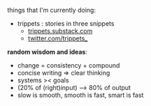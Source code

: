 things that I'm currently doing:

 - trippets : stories in three snippets
   - <a href="https://trippets.substack.com/">trippets.substack.com</a> <br>
   - <a href="https://twitter.com/trippets_">twitter.com/trippets_</a> <br>
  

<b>random wisdom and ideas</b>:

- change = consistency + compound
- concise writing => clear thinking
- systems >< goals
- (20% of (right)input) --> 80% of output
- slow is smooth, smooth is fast, smart is fast
